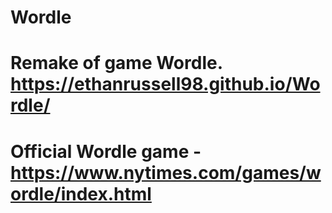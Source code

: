 # Wordle
# Remake of game Wordle. https://ethanrussell98.github.io/Wordle/
# Official Wordle game - https://www.nytimes.com/games/wordle/index.html
